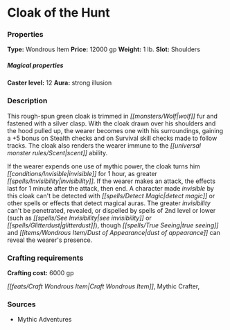 ﻿---
Title: "Cloak of the Hunt"
Type: "Wondrous Item"
Price: "12000 gp"
Weight: "1 lb."
Slot: "Shoulders"
Caster level: "12"
Aura: "strong illusion"
Description: |
  "This rough-spun green cloak is trimmed in wolf fur and fastened with a silver clasp. With the cloak drawn over his shoulders and the hood pulled up, the wearer becomes one with his surroundings, gaining a +5 bonus on Stealth checks and on Survival skill checks made to follow tracks. The cloak also renders the wearer immune to the scent ability.
  If the wearer expends one use of mythic power, the cloak turns him invisible for 1 hour, as _greater invisibility_. If the wearer makes an attack, the effects last for 1 minute after the attack, then end. A character made invisible by this cloak can't be detected with _detect magic_ or other spells or effects that detect magical auras. The _greater invisibility_ can't be penetrated, revealed, or dispelled by spells of 2nd level or lower (such as _see invisibility_ or _glitterdust_), though _true seeing_ and _dust of appearance_ can reveal the wearer's presence."
Crafting cost: "6000 gp"
Sources: "['Mythic Adventures']"
---

# Cloak of the Hunt

### Properties

**Type:** Wondrous Item **Price:** 12000 gp **Weight:** 1 lb. **Slot:** Shoulders

##### Magical properties

**Caster level:** 12 **Aura:** strong illusion

### Description

This rough-spun green cloak is trimmed in _[[monsters/Wolf|wolf]]_ fur and fastened with a silver clasp. With the cloak drawn over his shoulders and the hood pulled up, the wearer becomes one with his surroundings, gaining a +5 bonus on Stealth checks and on Survival skill checks made to follow tracks. The cloak also renders the wearer immune to the _[[universal monster rules/Scent|scent]]_ ability.

If the wearer expends one use of mythic power, the cloak turns him _[[conditions/Invisible|invisible]]_ for 1 hour, as greater _[[spells/Invisibility|invisibility]]_. If the wearer makes an attack, the effects last for 1 minute after the attack, then end. A character made _invisible_ by this cloak can't be detected with _[[spells/Detect Magic|detect magic]]_ or other spells or effects that detect magical auras. The greater _invisibility_ can't be penetrated, revealed, or dispelled by spells of 2nd level or lower (such as _[[spells/See Invisibility|see invisibility]]_ or _[[spells/Glitterdust|glitterdust]]_), though _[[spells/True Seeing|true seeing]]_ and _[[items/Wondrous Item/Dust of Appearance|dust of appearance]]_ can reveal the wearer's presence.

### Crafting requirements

**Crafting cost:** 6000 gp

_[[feats/Craft Wondrous Item|Craft Wondrous Item]]_, Mythic Crafter,

### Sources

* Mythic Adventures